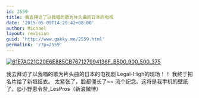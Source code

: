 ```yaml
---
id: 2559
title: 我去拜访了以我唱的歌为片头曲的日本的电视
date: '2015-05-09T14:29:42+08:00'
author: Michael
layout: revision
guid: 'http://www.gakky.me/2559.html'
permalink: '/?p=2559'
---
```


[![61E7AC21C20E6E885CB767127994136F_B500_900_500_375](http://www.yui-aragaki.org/wp-content/uploads/img/61E7AC21C20E6E885CB767127994136F_B500_900_500_375.jpeg)](http://www.yui-aragaki.org/wp-content/uploads/img/61E7AC21C20E6E885CB767127994136F_B1280_1280_600_450.jpeg)

我去拜访了以我唱的歌为片头曲的日本的电视剧 Legal-High的现场！！ 我终于把名片给了新垣结衣。 太紧张了，脸都僵长了~~ 流个纪念。这将是我手机的壁纸了。@小野恵令奈\_LesPros（新浪微博）